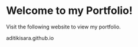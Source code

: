 # Welcome to my Portfolio!

Visit the following website to view my portfolio.

aditikisara.github.io
